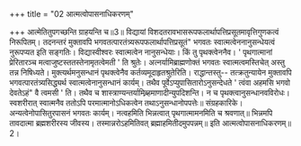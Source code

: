 +++
title = "02 आत्मत्वोपासनाधिकरणम्"

+++
आत्मेतितुपगच्छन्ति ग्राहयन्ति च॥3॥ विद्यायां विशदतरावभासरूपफलार्थापत्तिप्रसूतमावृत्तिगुणकत्वं निरूपितम्। तदनन्तरं मुक्तावपि भगवतत्पारतंत्र्यरूपफलार्थापत्तिप्रसूतं" भगवतः स्वात्मत्वेननानुसन्धेयत्वं नुरूपप्यत इति सङ्गतिः। विद्यास्वीश्वरः स्वात्मत्वेन नानुसन्धेयाः। किं तु पृथक्त्वेननैव। ' पृथगात्मानां प्रेरितारञ्च मत्वाजुष्टस्ततस्तेनामृतत्वेमती ' ति श्रुतेः। अत्नर्यामिब्राह्मणोक्तं भगवतः स्वात्मत्वमस्तिचेत् अस्तु तन्न निषिध्यते। मुक्त्यर्थमनुसन्धानं पृथक्त्वेनैव कर्तव्यमूदाहृतश्रुतेरिति। राद्धान्तस्तु-- तत्क्रतुन्यायेन मुक्तावपि भगवत्पारतंत्र्यसिद्ध्यर्थ स्वात्मत्वेनानुसन्धानं कार्यम्। तथैव पूर्वेऽप्युपासितारोऽनुसन्देधते ' त्वंवा अहमसि भगवो देवतेऽहं" वै त्वमसी ' ति। तथैव च शास्त्राण्यन्तर्यामिब्र्हमाणादीन्युपदिशन्ति। न च पृथक्त्वानुसन्धानवविरोधः। स्वशरीरात् स्वात्मनैव ततोऽपि परमात्मानोऽधिकत्वेन तथाऽनुसन्धानोपपत्तेः॥ संग्रहकारिके। अन्यत्वेनोपासितुरपासनं भगवतः कार्यम्। नत्वहमिति भिन्नत्वात् पृथगात्मामनमिति च श्रवणात्॥ भिन्नमपि तावदात्मा ब्रह्मशरीरस्य जीवस्य। तस्मान्नरोऽहमितिवत् ब्रह्माहमितीदमुपपन्नम्॥ इति आत्मत्वोपासनाधिकरणम्॥2।